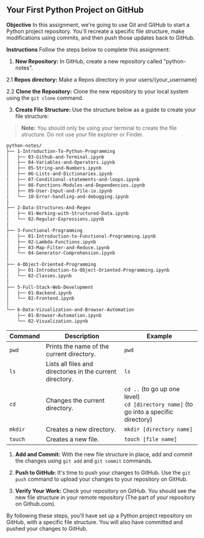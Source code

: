 ## Your First Python Project on GitHub

**Objective**
In this assignment, we're going to use Git and GitHub to start a Python project repository. You'll recreate a specific file structure, make modifications using commits, and then push those updates back to GitHub. 

**Instructions**
Follow the steps below to complete this assignment:



1. **New Repository:** In GitHub, create a new repository called "python-notes".

2.1 **Repos directory:** Make a Repos directory in your users/{your_username}

2.2 **Clone the Repository:** Clone the new repository to your local system using the `git clone` command.

3. **Create File Structure:** Use the structure below as a guide to create your file structure:

> **Note:** You should only be using your terminal to create the file structure. Do not use your file explorer or Finder.

``` bash
python-notes/
├── 1-Introduction-To-Python-Programming
│   ├── 03-Github-and-Terminal.ipynb
│   ├── 04-Variables-and-Operators.ipynb
│   ├── 05-String-and-Numbers.ipynb
│   ├── 06-Lists-and-Dictionaries.ipynb
│   ├── 07-Conditional-statements-and-loops.ipynb
│   ├── 08-Functions-Modules-and-Dependencies.ipynb
│   ├── 09-User-Input-and-File-io.ipynb
│   └── 10-Error-handling-and-debugging.ipynb
│   
├── 2-Data-Structures-And-Regex
│   ├── 01-Working-with-Structured-Data.ipynb
│   └── 02-Regular-Expressions.ipynb
│   
├── 3-Functional-Programming
│   ├── 01-Introduction-to-Functional-Programming.ipynb
│   ├── 02-Lambda-Functions.ipynb
│   ├── 03-Map-Filter-and-Reduce.ipynb
│   └── 04-Generator-Comprehension.ipynb
│   
├── 4-Object-Oriented-Programming
│   ├── 01-Introduction-to-Object-Oriented-Programming.ipynb
│   └── 02-Classes.ipynb
│   
├── 5-Full-Stack-Web-Development
│   ├── 01-Backend.ipynb
│   └── 02-Frontend.ipynb
│   
└── 6-Data-Vizualization-and-Browser-Automation
    ├── 01-Browser-Automation.ipynb
    └── 02-Visualization.ipynb
```


| Command | Description | Example |
| --- | --- | --- |
| `pwd` | Prints the name of the current directory. | `pwd` |
| `ls` | Lists all files and directories in the current directory. | `ls` |
| `cd` | Changes the current directory. | `cd ..` (to go up one level) <br> `cd [directory name]` (to go into a specific directory) |
| `mkdir` | Creates a new directory. | `mkdir [directory name]` |
| `touch` | Creates a new file. | `touch [file name]` |

1. **Add and Commit:** With the new file structure in place, add and commit the changes using `git add` and `git commit` commands.

2. **Push to GitHub:** It's time to push your changes to GitHub. Use the `git push` command to upload your changes to your repository on GitHub.

3. **Verify Your Work:** Check your repository on GitHub. You should see the new file structure in your remote repository (The part of your repository on Github.com).

By following these steps, you'll have set up a Python project repository on GitHub, with a specific file structure. You will also have committed and pushed your changes to GitHub.

